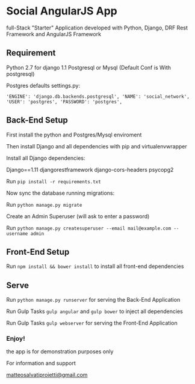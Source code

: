 # Social AngularJS App

full-Stack "Starter" Application developed with Python, Django, DRF Rest Framework and AngularJS Framework



## Requirement

Python 2.7 for django 1.1
Postgresql or Mysql (Default Conf is With postgresql)

Postgres defaults settings.py:

`
'ENGINE': 'django.db.backends.postgresql',
'NAME': 'social_network',
'USER': 'postgres',
'PASSWORD': 'postgres',
`


## Back-End Setup

First install the python and Postgres/Mysql enviroment 


Then install Django and all dependencies with pip and virtualenvwrapper

Install all Django dependencies:

Django==1.11
djangorestframework
django-cors-headers
psycopg2


Run `pip install -r requirements.txt`



Now sync the database running migrations:

Run `python manage.py migrate`


Create an Admin Superuser (will ask to enter a password)

Run `python manage.py createsuperuser --email mail@example.com --username admin`
	


## Front-End Setup

Run `npm install && bower install` to install all front-end dependencies


## Serve

Run `python manage.py runserver` for serving the Back-End Application

Run Gulp Tasks `gulp angular` and `gulp bower` to inject all dependencies

Run Gulp Tasks `gulp webserver` for serving the Front-End Application



### Enjoy!




the app is for demonstration purposes only


For information and support

matteosalvatiproietti@gmail.com

